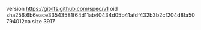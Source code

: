 version https://git-lfs.github.com/spec/v1
oid sha256:6b6eace33543581f64d11ab40434d05b41afdf432b3b2cf204d8fa50794012ca
size 3917

